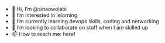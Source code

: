 - 👋 Hi, I’m @sinaowolabi
- 👀 I’m interested in lelarning
- 🌱 I’m currently learning devops skills, coding and networking
- 💞️ I’m looking to collaborate on stuff when I am skilled up
- 📫 How to reach me: here!

<!---
sinaowolabi/sinaowolabi is a ✨ special ✨ repository because its `README.md` (this file) appears on your GitHub profile.
You can click the Preview link to take a look at your changes.
--->
